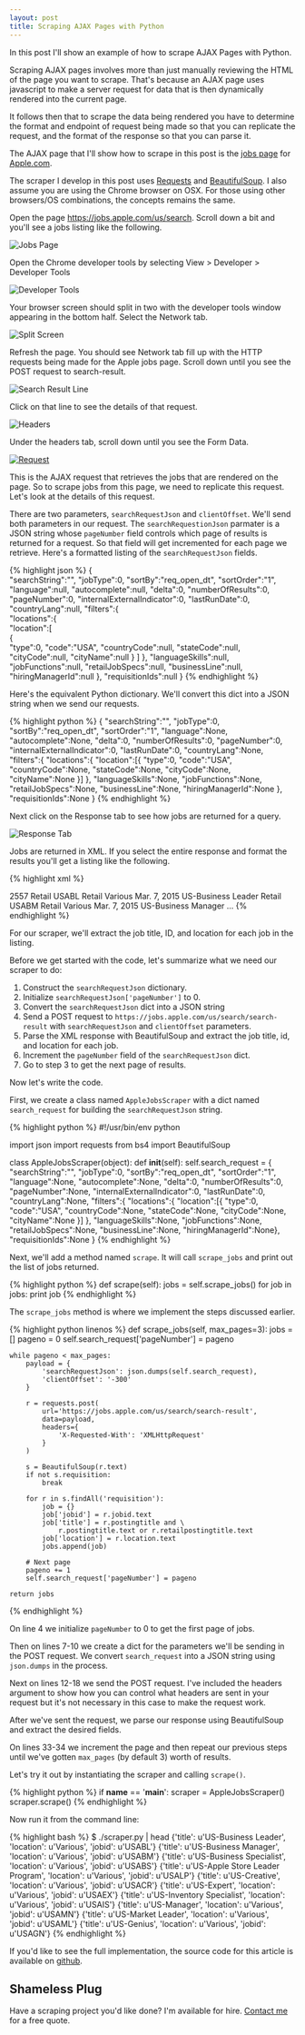 ```yaml
---
layout: post
title: Scraping AJAX Pages with Python
---
```


In this post I'll show an example of how to scrape AJAX Pages with Python.

Scraping AJAX pages involves more than just manually reviewing the HTML of the page you want to scrape. That's because 
an AJAX page uses javascript to make a server request for data that is then dynamically rendered into the current page. 

It follows then that to scrape the data being rendered you have to determine the format and endpoint of request being 
made so that you can replicate the request, and the format of the response so that you can parse it.

The AJAX page that I'll show how to scrape in this post is the 
<a href="https://jobs.apple.com/us/search" target="_blank">jobs page</a> for 
<a href="http://www.apple.com" target="_blank">Apple.com</a>.

The scraper I develop in this post uses [Requests](http://docs.python-requests.org/en/latest/) and 
[BeautifulSoup](http://www.crummy.com/software/BeautifulSoup/). I also assume you are using the Chrome
browser on OSX. For those using other browsers/OS combinations, the concepts remains the same.

Open the page <a href="https://jobs.apple.com/us/search" target="_blank">https://jobs.apple.com/us/search</a>.
Scroll down a bit and you'll see a jobs listing like the following.

![Jobs Page](/assets/scraping-ajax-pages-with-python/jobs_page.png)

Open the Chrome developer tools by selecting View > Developer > Developer Tools

![Developer Tools](/assets/scraping-ajax-pages-with-python/developer_tools.png)

Your browser screen should split in two with the developer tools window appearing in the bottom half. Select the 
Network tab.

![Split Screen](/assets/scraping-ajax-pages-with-python/split_screen.png)

Refresh the page. You should see Network tab fill up with the HTTP requests being made for the Apple jobs page. 
Scroll down until you see the POST request to search-result.

![Search Result Line](/assets/scraping-ajax-pages-with-python/search_result_line.png)

Click on that line to see the details of that request. 

![Headers](/assets/scraping-ajax-pages-with-python/headers.png)

Under the headers tab, scroll down until you see the Form Data. 

[![Request](/assets/scraping-ajax-pages-with-python/request.png)](/assets/scraping-ajax-pages-with-python/request.png)

This is the AJAX request that retrieves the jobs that are rendered on the page. So to scrape jobs from this page, we need
to replicate this request. Let's look at the details of this request.

There are two parameters, `searchRequestJson` and `clientOffset`. We'll send both parameters in our request. The `searchRequestionJson` 
parmater is a JSON string whose `pageNumber` field controls which page of results is returned for a request. So that field will get 
incremented for each page we retrieve. Here's a formatted listing of the `searchRequestJson` fields.

{% highlight json %}
{  
   "searchString":"",
   "jobType":0,
   "sortBy":"req_open_dt",
   "sortOrder":"1",
   "language":null,
   "autocomplete":null,
   "delta":0,
   "numberOfResults":0,
   "pageNumber":0,
   "internalExternalIndicator":0,
   "lastRunDate":0,
   "countryLang":null,
   "filters":{  
      "locations":{  
         "location":[  
            {  
               "type":0,
               "code":"USA",
               "countryCode":null,
               "stateCode":null,
               "cityCode":null,
               "cityName":null
            }
         ]
      },
      "languageSkills":null,
      "jobFunctions":null,
      "retailJobSpecs":null,
      "businessLine":null,
      "hiringManagerId":null
   },
   "requisitionIds":null
}
{% endhighlight %}

Here's the equivalent Python dictionary. We'll convert this dict into a JSON string when we send our requests.

{% highlight python %}
{
    "searchString":"",
    "jobType":0,
    "sortBy":"req_open_dt",
    "sortOrder":"1",
    "language":None,
    "autocomplete":None,
    "delta":0,
    "numberOfResults":0,
    "pageNumber":0,
    "internalExternalIndicator":0,
    "lastRunDate":0,
    "countryLang":None,
    "filters":{
        "locations":{
            "location":[{
                    "type":0,
                    "code":"USA",
                    "countryCode":None,
                    "stateCode":None,
                    "cityCode":None,
                    "cityName":None
            }]
        },
        "languageSkills":None,
        "jobFunctions":None,
        "retailJobSpecs":None,
        "businessLine":None,
        "hiringManagerId":None
    },
    "requisitionIds":None
}
{% endhighlight %}

Next click on the Response tab to see how jobs are returned for a query.

![Response Tab](/assets/scraping-ajax-pages-with-python/response_tab.png)

Jobs are returned in XML. If you select the entire response and format the results you'll
get a listing like the following.

{% highlight xml %}
<?xml version="1.0" encoding="UTF-8" standalone="yes"?>
<result>
  <count>2557</count>
  <requisition>
    <jobfunction>Retail</jobfunction>
    <jobId>USABL</jobId>
    <jobTypeCategory>Retail</jobTypeCategory>
    <location>Various</location>
    <retailPostingDate>Mar. 7, 2015</retailPostingDate>
    <retailPostingTitle>US-Business Leader</retailPostingTitle>
  </requisition>
  <requisition>
    <jobfunction>Retail</jobfunction>
    <jobId>USABM</jobId>
    <jobTypeCategory>Retail</jobTypeCategory>
    <location>Various</location>
    <retailPostingDate>Mar. 7, 2015</retailPostingDate>
    <retailPostingTitle>US-Business Manager</retailPostingTitle>
  </requisition>
  ...
</result>
{% endhighlight %}

For our scraper, we'll extract the job title, ID, and location for each job in the listing.

Before we get started with the code, let's summarize what we need our scraper to do:

1. Construct the `searchRequestJson` dictionary. 
2. Initialize `searchRequestJson['pageNumber']` to 0. 
2. Convert the `searchRequestJson` dict into a JSON string
3. Send a POST request to `https://jobs.apple.com/us/search/search-result` with `searchRequestJson` and `clientOffset` parameters.
4. Parse the XML response with BeautifulSoup and extract the job title, id, and location for each job.
5. Increment the `pageNumber` field of the `searchRequestJson` dict.
6. Go to step 3 to get the next page of results.

Now let's write the code. 

First, we create a class named `AppleJobsScraper` with a dict named `search_request` for building the `searchRequestJson` string.

{% highlight python %}
#!/usr/bin/env python

import json
import requests
from bs4 import BeautifulSoup

class AppleJobsScraper(object):
    def __init__(self):
        self.search_request = {
            "searchString":"",
            "jobType":0,
            "sortBy":"req_open_dt",
            "sortOrder":"1",
            "language":None,
            "autocomplete":None,
            "delta":0,
            "numberOfResults":0,
            "pageNumber":None,
            "internalExternalIndicator":0,
            "lastRunDate":0,
            "countryLang":None,
            "filters":{
                "locations":{
                    "location":[{
                            "type":0,
                            "code":"USA",
                            "countryCode":None,
                            "stateCode":None,
                            "cityCode":None,
                            "cityName":None
                    }]
                },
                "languageSkills":None,
                "jobFunctions":None,
                "retailJobSpecs":None,
                "businessLine":None,
                "hiringManagerId":None},
            "requisitionIds":None
        }
{% endhighlight %}

Next, we'll add a method named `scrape`. It will call `scrape_jobs` and print out
the list of jobs returned.

{% highlight python %}
def scrape(self):
    jobs = self.scrape_jobs()
    for job in jobs:
        print job
{% endhighlight %}

The `scrape_jobs` method is where we implement the steps discussed earlier.

{% highlight python linenos %}
def scrape_jobs(self, max_pages=3):
    jobs = []
    pageno = 0
    self.search_request['pageNumber'] = pageno

    while pageno < max_pages:
        payload = { 
            'searchRequestJson': json.dumps(self.search_request),
            'clientOffset': '-300'
        }

        r = requests.post(
            url='https://jobs.apple.com/us/search/search-result',
            data=payload,
            headers={
                'X-Requested-With': 'XMLHttpRequest'
            }
        )

        s = BeautifulSoup(r.text)
        if not s.requisition:
            break

        for r in s.findAll('requisition'):
            job = {}
            job['jobid'] = r.jobid.text
            job['title'] = r.postingtitle and \
                r.postingtitle.text or r.retailpostingtitle.text
            job['location'] = r.location.text
            jobs.append(job)

        # Next page
        pageno += 1
        self.search_request['pageNumber'] = pageno

    return jobs
{% endhighlight %}

On line 4 we initialize `pageNumber` to 0 to get the first page of jobs.

Then on lines 7-10 we create a dict for the parameters we'll be sending in the POST request. We
convert `search_request` into a JSON string using `json.dumps` in the process. 

Next on lines 12-18 we send the POST request. I've included the headers argument to show how you can control what 
headers are sent in your request but it's not necessary in this case to make the request work. 

After we've sent the request, we parse our response using BeautifulSoup and extract the desired fields. 

On lines 33-34 we increment the page and then repeat our previous steps until we've gotten `max_pages` (by default 3) worth of results.

Let's try it out by instantiating the scraper and calling `scrape()`.

{% highlight python %}
if __name__ == '__main__':
    scraper = AppleJobsScraper()
    scraper.scrape()
{% endhighlight %}

Now run it from the command line:

{% highlight bash %}
$ ./scraper.py | head
{'title': u'US-Business Leader', 'location': u'Various', 'jobid': u'USABL'}
{'title': u'US-Business Manager', 'location': u'Various', 'jobid': u'USABM'}
{'title': u'US-Business Specialist', 'location': u'Various', 'jobid': u'USABS'}
{'title': u'US-Apple Store Leader Program', 'location': u'Various', 'jobid': u'USALP'}
{'title': u'US-Creative', 'location': u'Various', 'jobid': u'USACR'}
{'title': u'US-Expert', 'location': u'Various', 'jobid': u'USAEX'}
{'title': u'US-Inventory Specialist', 'location': u'Various', 'jobid': u'USAIS'}
{'title': u'US-Manager', 'location': u'Various', 'jobid': u'USAMN'}
{'title': u'US-Market Leader', 'location': u'Various', 'jobid': u'USAML'}
{'title': u'US-Genius', 'location': u'Various', 'jobid': u'USAGN'}
{% endhighlight %}

If you'd like to see the full implementation, the source code for this article is available on 
[github](https://github.com/thayton/apple-job-scraper).

## Shameless Plug

Have a scraping project you'd like done? I'm available for hire. [Contact me](/contact) 
for a free quote.

